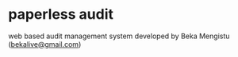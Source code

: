 # paperless audit
 web based audit management system developed by Beka Mengistu (bekalive@gmail.com)
